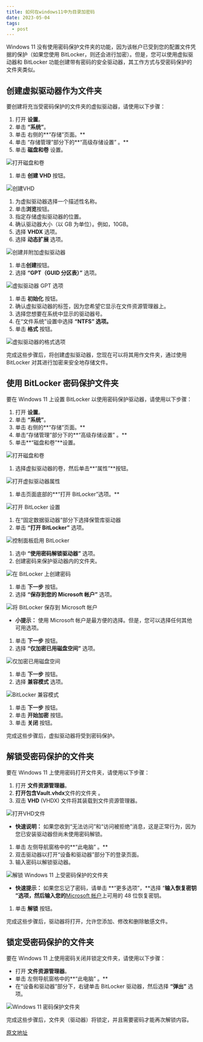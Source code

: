 ```yaml
---
title: 如何在windows11中为目录加密码
date: 2023-05-04
tags:
  - post
---
```


Windows 11 没有使用密码保护文件夹的功能，因为该帐户已受到您的配置文件凭据的保护（如果您使用 BitLocker，则还会进行加密）。但是，您可以使用虚拟驱动器和 BitLocker 功能创建带有密码的安全驱动器，其工作方式与受密码保护的文件夹类似。

## 创建虚拟驱动器作为文件夹

要创建将充当受密码保护的文件夹的虚拟驱动器，请使用以下步骤：

1. 打开 **设置**。
2. 单击 **“系统”**。
3. 单击 右侧的**“存储”页面。**
4. 单击 “存储管理”部分下的**“高级存储设置” 。**
5. 单击 **磁盘和卷** 设置。



![打开磁盘和卷](./assets/UpButVcXaCG5oh25Riow7h-320-80.jpg)





1. 单击 **创建 VHD** 按钮。



![创建VHD](./assets/ToRdSabQMAbiyQBowBZw2G-320-80.jpg)





1. 为虚拟驱动器选择一个描述性名称。
2. 单击**浏览**按钮。
3. 指定存储虚拟驱动器的位置。
4. 确认驱动器大小（以 GB 为单位）。例如，10GB。
5. 选择 **VHDX** 选项。
6. 选择 **动态扩展** 选项。



![创建并附加虚拟驱动器](./assets/oBa4pWstrzuHngnT97z6xL-320-80.jpg)





1. 单击**创建**按钮。
2. 选择 **“GPT（GUID 分区表）”** 选项。



![虚拟驱动器 GPT 选项](./assets/r9UT84Ef4UtgYvH8HCJi2d-320-80.jpg)





1. 单击 **初始化** 按钮。
2. 确认虚拟驱动器的标签，因为您希望它显示在文件资源管理器上。
3. 选择您想要在系统中显示的驱动器号。
4. 在“文件系统”设置中选择 **“NTFS” 选项。**
5. 单击 **格式** 按钮。

![虚拟驱动器的格式选项](./assets/tPKxgamSt4Dc6Txnc5fTJg-320-80.jpg)



完成这些步骤后，将创建虚拟驱动器，您现在可以将其用作文件夹，通过使用 BitLocker 对其进行加密来安全地存储文件。

## 使用 BitLocker 密码保护文件夹

要在 Windows 11 上设置 BitLocker 以使用密码保护驱动器，请使用以下步骤：

1. 打开 **设置**。
2. 单击 **“系统”**。
3. 单击 右侧的**“存储”页面。**
4. 单击“存储管理”部分下的**“高级存储设置” 。**
5. 单击**“磁盘和卷”**设置。



![打开磁盘和卷](./assets/UpButVcXaCG5oh25Riow7h-320-80-1714837632884-14.jpg)





1. 选择虚拟驱动器的卷，然后单击**“属性”**按钮。



![打开虚拟驱动器属性](./assets/9XR5jDj4pZxraPSJQ2iwrP-320-80.jpg)





1. 单击页面底部的**“打开 BitLocker”选项。**



![打开 BitLocker 设置](./assets/sCkT3D4Y6WsjMoDfCqz69X-320-80.jpg)





1. 在“固定数据驱动器”部分下选择保管库驱动器
2. 单击 **“打开 BitLocker”** 选项。



![控制面板启用 BitLocker](./assets/Zdut8mbsaTiJaMsPu58AxB-320-80.jpg)





1. 选中 **“使用密码解锁驱动器”** 选项。
2. 创建密码来保护驱动器内的文件夹。



![在 BitLocker 上创建密码](./assets/Z6aLSSkDPqHFYDyR6QELoY-320-80.jpg)





1. 单击 **下一步** 按钮。
2. 选择 **“保存到您的 Microsoft 帐户”** 选项。 



![将 BitLocker 保存到 Microsoft 帐户](./assets/snCjJVUDEiwKyfHAfvnaHb-320-80.jpg)





- **小提示：** 使用 Microsoft 帐户是最方便的选择。但是，您可以选择任何其他可用选项。

1. 单击 **下一步** 按钮。
2. 选择 **“仅加密已用磁盘空间”** 选项。



![仅加密已用磁盘空间](./assets/gDWLW3TJhHYkJ8Q5AsoJpd-320-80.jpg)





1. 单击 **下一步** 按钮。
2. 选择 **兼容模式** 选项。



![BitLocker 兼容模式](./assets/tfi5EdQ8skewD7rT8SJVCg-320-80.jpg)





1. 单击 **下一步** 按钮。
2. 单击 **开始加密** 按钮。
3. 单击 **关闭** 按钮。

完成这些步骤后，虚拟驱动器将受到密码保护。

## 解锁受密码保护的文件夹

要在 Windows 11 上使用密码打开文件夹，请使用以下步骤：

1. 打开 **文件资源管理器**。
2. **打开包含Vault.vhdx**文件的文件夹 。
3. 双击 **VHD** (VHDX) 文件将其装载到文件资源管理器。 



![打开VHD文件](./assets/vaivvS7pm2hrfKscMTzUoe-320-80.jpg)





- **快速说明：** 如果您收到“无法访问”和“访问被拒绝”消息，这是正常行为，因为您已安装驱动器但尚未使用密码解锁。

1. 单击 左侧导航窗格中的**“此电脑” 。**
2. 双击驱动器以打开“设备和驱动器”部分下的登录页面。
3. 输入密码以解锁驱动器。 



![解锁 Windows 11 上受密码保护的文件夹](./assets/XFgzcVDX9RFXX9aLKMwHXh-320-80.jpg)





- **快速提示：** 如果您忘记了密码，请单击 **“更多选项”，**选择 “**输入恢复密钥 ”选项，然后输入您的**[Microsoft 帐户](https://click.linksynergy.com/deeplink?id=kXQk6*ivFEQ&mid=24542&u1=wp-hk-1157116650956660616&murl=https%3A%2F%2Faccount.microsoft.com%2Fdevices%2Frecoverykey)上可用的 48 位恢复密钥。

1. 单击 **解锁** 按钮。

完成这些步骤后，驱动器将打开，允许您添加、修改和删除敏感文件。

## 锁定受密码保护的文件夹 

要在 Windows 11 上使用密码关闭并锁定文件夹，请使用以下步骤：

- 打开 **文件资源管理器**。
- 单击 左侧导航窗格中的**“此电脑” 。**
- 在“设备和驱动器”部分下，右键单击 BitLocker 驱动器，然后选择 **“弹出”** 选项。



![Windows 11 密码保护文件夹](./assets/7y5yzg6is7jsq57baTPsSo-320-80.jpg)





完成这些步骤后，文件夹（驱动器）将锁定，并且需要密码才能再次解锁内容。





[原文地址](https://www.windowscentral.com/how-fix-screen-flickering-windows-10)
